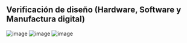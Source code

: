 ## Verificación de diseño (Hardware, Software y Manufactura digital)
![image](https://github.com/RaulMantilla123/FunBio/assets/143033138/724c4fe8-1650-4885-8ac1-d231f0e292f9)
![image](https://github.com/RaulMantilla123/FunBio/assets/143033138/5f02ac6c-8bad-4634-9469-833bb21dc75b)
![image](https://github.com/RaulMantilla123/FunBio/assets/143033138/f44e5382-7d28-4eed-8cb3-9ba202a4037b)
